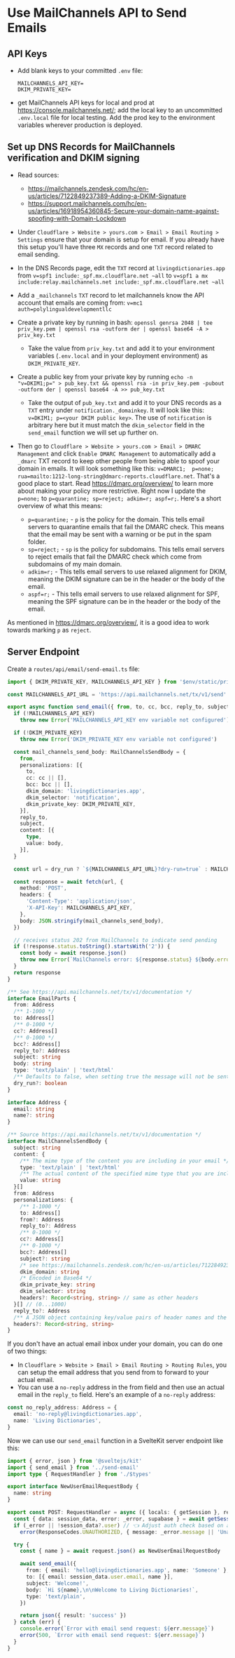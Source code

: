 # Use MailChannels API to Send Emails

## API Keys

- Add blank keys to your committed `.env` file:

  ```
  MAILCHANNELS_API_KEY=
  DKIM_PRIVATE_KEY=
  ```

- get MailChannels API keys for local and prod at https://console.mailchannels.net/; add the local key to an uncommitted `.env.local` file for local testing. Add the prod key to the environment variables wherever production is deployed.

## Set up DNS Records for MailChannels verification and DKIM signing

- Read sources:
  - https://mailchannels.zendesk.com/hc/en-us/articles/7122849237389-Adding-a-DKIM-Signature
  - https://support.mailchannels.com/hc/en-us/articles/16918954360845-Secure-your-domain-name-against-spoofing-with-Domain-Lockdown

- Under `Cloudflare > Website > yours.com > Email > Email Routing > Settings` ensure that your domain is setup for email. If you already have this setup you'll have three `MX` records and one `TXT` record related to email sending.
- In the DNS Records page, edit the `TXT` record at `livingdictionaries.app` from `v=spf1 include:_spf.mx.cloudflare.net ~all` to `v=spf1 a mx include:relay.mailchannels.net include:_spf.mx.cloudflare.net ~all`

- Add a `_mailchannels` `TXT` record to let mailchannels know the API account that emails are coming from: `v=mc1 auth=polylingualdevelopmentllc`

- Create a private key by running in bash: `openssl genrsa 2048 | tee priv_key.pem | openssl rsa -outform der | openssl base64 -A > priv_key.txt`
  - Take the value from `priv_key.txt` and add it to your environment variables (`.env.local` and in your deployment environment) as `DKIM_PRIVATE_KEY`.

- Create a public key from your private key by running `echo -n "v=DKIM1;p=" > pub_key.txt && openssl rsa -in priv_key.pem -pubout -outform der | openssl base64 -A >> pub_key.txt`
  - Take the output of `pub_key.txt` and add it to your DNS records as a `TXT` entry under `notification._domainkey`. It will look like this: `v=DKIM1; p=<your DKIM public key>`. The use of `notification` is arbitrary here but it must match the `dkim_selector` field in the `send_email` function we will set up further on.

- Then go to `Cloudflare > Website > yours.com > Email > DMARC Management` and click `Enable DMARC Management` to automatically add a `_dmarc` TXT record to keep other people from being able to spoof your domain in emails. It will look something like this: `v=DMARC1;  p=none; rua=mailto:1212-long-string@dmarc-reports.cloudflare.net`. That's a good place to start. Read https://dmarc.org/overview/ to learn more about making your policy more restrictive. Right now I update the `p=none;` to `p=quarantine; sp=reject; adkim=r; aspf=r;`. Here's a short overview of what this means:
  - `p=quarantine;` - `p` is the policy for the domain. This tells email servers to quarantine emails that fail the DMARC check. This means that the email may be sent with a warning or be put in the spam folder.
  - `sp=reject;` - `sp` is the policy for subdomains. This tells email servers to reject emails that fail the DMARC check which come from subdomains of my main domain.
  - `adkim=r;` - This tells email servers to use relaxed alignment for DKIM, meaning the DKIM signature can be in the header or the body of the email.
  - `aspf=r;` - This tells email servers to use relaxed alignment for SPF, meaning the SPF signature can be in the header or the body of the email.

As mentioned in https://dmarc.org/overview/, it is a good idea to work towards marking `p` as `reject`.

## Server Endpoint

Create a `routes/api/email/send-email.ts` file:

```ts
import { DKIM_PRIVATE_KEY, MAILCHANNELS_API_KEY } from '$env/static/private'

const MAILCHANNELS_API_URL = 'https://api.mailchannels.net/tx/v1/send'

export async function send_email({ from, to, cc, bcc, reply_to, subject, body, type, dry_run }: EmailParts) {
  if (!MAILCHANNELS_API_KEY)
    throw new Error('MAILCHANNELS_API_KEY env variable not configured')

  if (!DKIM_PRIVATE_KEY)
    throw new Error('DKIM_PRIVATE_KEY env variable not configured')

  const mail_channels_send_body: MailChannelsSendBody = {
    from,
    personalizations: [{
      to,
      cc: cc || [],
      bcc: bcc || [],
      dkim_domain: 'livingdictionaries.app',
      dkim_selector: 'notification',
      dkim_private_key: DKIM_PRIVATE_KEY,
    }],
    reply_to,
    subject,
    content: [{
      type,
      value: body,
    }],
  }

  const url = dry_run ? `${MAILCHANNELS_API_URL}?dry-run=true` : MAILCHANNELS_API_URL

  const response = await fetch(url, {
    method: 'POST',
    headers: {
      'Content-Type': 'application/json',
      'X-API-Key': MAILCHANNELS_API_KEY,
    },
    body: JSON.stringify(mail_channels_send_body),
  })

  // receives status 202 from MailChannels to indicate send pending
  if (!response.status.toString().startsWith('2')) {
    const body = await response.json()
    throw new Error(`MailChannels error: ${response.status} ${body.errors?.[0]}`)
  }
  return response
}

/** See https://api.mailchannels.net/tx/v1/documentation */
interface EmailParts {
  from: Address
  /** 1-1000 */
  to: Address[]
  /** 0-1000 */
  cc?: Address[]
  /** 0-1000 */
  bcc?: Address[]
  reply_to?: Address
  subject: string
  body: string
  type: 'text/plain' | 'text/html'
  /** Defaults to false, when setting true the message will not be sent. Instead, the fully rendered message is returned from MailChannels. */
  dry_run?: boolean
}

interface Address {
  email: string
  name?: string
}

/** Source https://api.mailchannels.net/tx/v1/documentation */
interface MailChannelsSendBody {
  subject: string
  content: {
    /** The mime type of the content you are including in your email */
    type: 'text/plain' | 'text/html'
    /** The actual content of the specified mime type that you are including in the message */
    value: string
  }[]
  from: Address
  personalizations: {
    /** 1-1000 */
    to: Address[]
    from?: Address
    reply_to?: Address
    /** 0-1000 */
    cc?: Address[]
    /** 0-1000 */
    bcc?: Address[]
    subject?: string
    /* see https://mailchannels.zendesk.com/hc/en-us/articles/7122849237389-Adding-a-DKIM-Signature */
    dkim_domain: string
    /* Encoded in Base64 */
    dkim_private_key: string
    dkim_selector: string
    headers?: Record<string, string> // same as other headers
  }[] // (0...1000)
  reply_to?: Address
  /** A JSON object containing key/value pairs of header names and the value to substitute for them. The Key/value pairs must be strings. You must ensure these are properly encoded if they contain unicode characters. Must not be one of the reserved headers (received, dkim-signature, Content-Type, Content-Transfer-Encoding, To, From, Subject, Reply-To, CC, BCC). */
  headers?: Record<string, string>
}
```

If you don't have an actual email inbox under your domain, you can do one of two things:
- In `Cloudflare > Website > Email > Email Routing > Routing Rules`, you can setup the email address that you send from to forward to your actual email.
- You can use a `no-reply` address in the from field and then use an actual email in the `reply_to` field. Here's an example of a `no-reply` address:

```ts
const no_reply_address: Address = {
  email: 'no-reply@livingdictionaries.app',
  name: 'Living Dictionaries',
}
```

Now we can use our `send_email` function in a SvelteKit server endpoint like this:

```ts
import { error, json } from '@sveltejs/kit'
import { send_email } from '../send-email'
import type { RequestHandler } from './$types'

export interface NewUserEmailRequestBody {
  name: string
}

export const POST: RequestHandler = async ({ locals: { getSession }, request }) => {
  const { data: session_data, error: _error, supabase } = await getSession()
  if (_error || !session_data?.user) // 👈 Adjust auth check based on authentication setup to keep just anyone from being able to use this endpoint.
    error(ResponseCodes.UNAUTHORIZED, { message: _error.message || 'Unauthorized' })

  try {
    const { name } = await request.json() as NewUserEmailRequestBody

    await send_email({
      from: { email: 'hello@livingdictionaries.app', name: 'Someone' },
      to: [{ email: session_data.user.email, name }],
      subject: 'Welcome!',
      body: `Hi ${name},\n\nWelcome to Living Dictionaries!`,
      type: 'text/plain',
    })

    return json({ result: 'success' })
  } catch (err) {
    console.error(`Error with email send request: ${err.message}`)
    error(500, `Error with email send request: ${err.message}`)
  }
}
```

